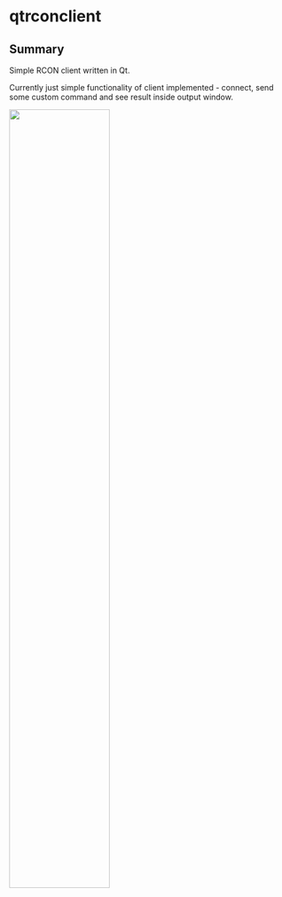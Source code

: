 # qtrconclient
## Summary
Simple RCON client written in Qt.

Currently just simple functionality of client implemented - connect, send some custom command and see result inside output window.

<img src="https://user-images.githubusercontent.com/25594311/27468279-a108ee6c-57f1-11e7-84f2-ab2c869665c9.png" width="60%"></img> 
